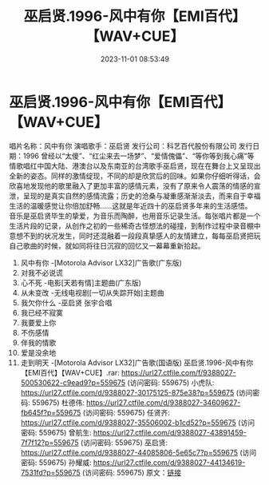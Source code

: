 ﻿---
title: 巫启贤.1996-风中有你【EMI百代】【WAV+CUE】
date: 2023-11-01 08:53:49
categories: WAV车载音乐、镜像
tags: 华语中文
---
# 巫启贤.1996-风中有你【EMI百代】【WAV+CUE】

唱片名称：风中有你
演唱歌手：巫启贤
发行公司：科艺百代股份有限公司
发行日期：1996
曾经以“太傻”、“红尘来去一场梦”、“爱情傀儡”、“等你等到我心痛”等情歌唱红中国大陆、港澳台以及东南亚的台湾歌手巫启贤，现在在舞台上又呈现出全新的姿态。同样的激情绽现，不同的却是欣赏后的回味。如果你仔细听得话，会欣喜地发现他的歌里融入了更加丰富的感情元素，没有了原来令人震荡的情感的宣泄，呈现的是真实自然的感情流露；历史的沧桑与凝重感渐渐淡去，而来自于幸福生活的温暖感觉让你倍加舒畅……这就是年近四十的巫启贤多年来的生活感悟。
音乐是巫启贤毕生的挚爱，为音乐而陶醉，也用音乐记录生活。每张唱片都是一个生活片段的记录，从创作之初的一些稀奇古怪想法的碰撞，到制作过程中录音棚中意想不到的状况发生，同时还混融着一段段真挚感人的友情建立，每每巫启贤把玩自己歌曲的时候，就如同将往日沉寂的回忆又一幕幕重新拾起。
01. 风中有你 -[Motorola Advisor LX32]广告歌(广东版)
02. 对我不必说谎
03. 心不死 -电影[天若有情]主题曲(广东版)
04. 从未变改 -无线电视剧[一切从失踪开始]主题曲
05. 我欠你什么 -巫启贤 张宇合唱
06. 我已经不寂寞
07. 我要爱上你
08. 不伤感情
09. 伴我的情歌
10. 爱是没余地
11. 走到明天 -[Motorola Advisor LX32]广告歌(国语版)
巫启贤.1996-风中有你【EMI百代】【WAV+CUE】.rar: https://url27.ctfile.com/f/9388027-500530622-c9ead9?p=559675
(访问密码: 559675)
小虎队: https://url27.ctfile.com/d/9388027-30175125-875e38?p=559675
(访问密码: 559675)
杜德伟: https://url27.ctfile.com/d/9388027-34609627-fb645f?p=559675
(访问密码: 559675)
任贤齐: https://url27.ctfile.com/d/9388027-35506002-b1cd52?p=559675
(访问密码: 559675)
曾航生: https://url27.ctfile.com/d/9388027-43891459-7f7f12?p=559675
(访问密码: 559675)
巫启贤: https://url27.ctfile.com/d/9388027-44085806-5e65c7?p=559675
(访问密码: 559675)
孙耀威: https://url27.ctfile.com/d/9388027-44134619-7531fd?p=559675
(访问密码: 559675)
原文：[链接](https://blog.sina.com.cn/s/blog_1647c7e76010313p8.html)